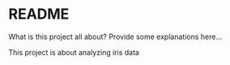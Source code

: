# README

What is this project all about? Provide some explanations here...

This project is about analyzing iris data
